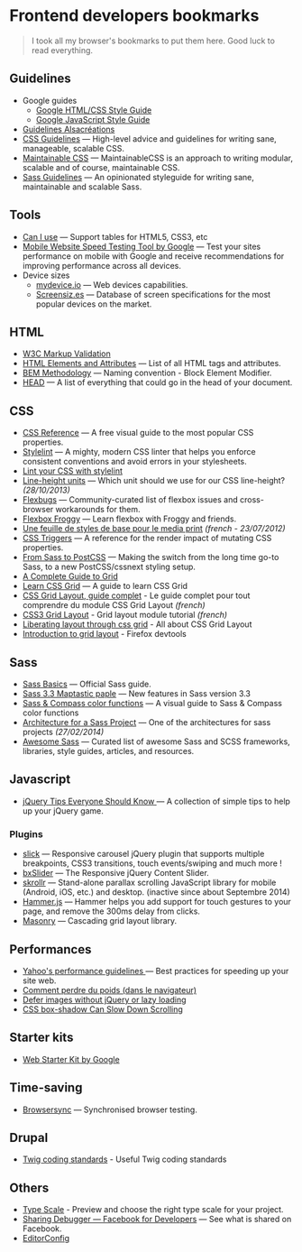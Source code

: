Frontend developers bookmarks
===========================

> I took all my browser's bookmarks to put them here. Good luck to read everything.

## Guidelines

+ Google guides 
    + [Google HTML/CSS Style Guide](https://google.github.io/styleguide/htmlcssguide.html)
    + [Google JavaScript Style Guide](https://google.github.io/styleguide/jsguide.html)
+ [Guidelines Alsacréations](https://www.alsacreations.com/outils/guidelines/)
+ [CSS Guidelines](http://cssguidelin.es/) — High-level advice and guidelines for writing sane, manageable, scalable CSS.
+ [Maintainable CSS](http://maintainablecss.com/) — MaintainableCSS is an approach to writing modular, scalable and of course, maintainable CSS.
+ [Sass Guidelines](https://sass-guidelin.es/) — An opinionated styleguide for writing sane, maintainable and scalable Sass.

## Tools
+ [Can I use](http://caniuse.com/) — Support tables for HTML5, CSS3, etc
+ [Mobile Website Speed Testing Tool by Google](https://testmysite.thinkwithgoogle.com/) — Test your sites performance on mobile with Google and receive recommendations for improving performance across all devices.
+ Device sizes
    + [mydevice.io](http://www.mydevice.io/) — Web devices capabilities.
    + [Screensiz.es](http://screensiz.es/phone) — Database of screen specifications for the most popular devices on the market.
<!--+ [Modernizr Test Suit](http://modernizr.github.io/Modernizr/test/) — Test browser features with modernizr.-->

## HTML
+ [W3C Markup Validation](https://validator.w3.org/)
+ [HTML Elements and Attributes](https://simon.html5.org/html-elements) — List of all HTML tags and attributes.
+ [BEM Methodology](https://en.bem.info/methodology/) — Naming convention - Block Element Modifier.
+ [HEAD](https://github.com/joshbuchea/HEAD) — A list of everything that could go in the head of your document.

## CSS
+ [CSS Reference](http://cssreference.io/) — A free visual guide to the most popular CSS properties.
+ [Stylelint](http://stylelint.io/) — A mighty, modern CSS linter that helps you enforce consistent conventions and avoid errors in your stylesheets.
+ [Lint your CSS with stylelint](https://css-tricks.com/stylelint/)
+ [Line-height units](http://tzi.fr/css/line-height-units) — Which unit should we use for our CSS line-height? _(28/10/2013)_
+ [Flexbugs](https://github.com/philipwalton/flexbugs) — Community-curated list of flexbox issues and cross-browser workarounds for them.
+ [Flexbox Froggy](http://flexboxfroggy.com/) — Learn flexbox with Froggy and friends.
+ [Une feuille de styles de base pour le media print](http://www.alsacreations.com/astuce/lire/1160-une-feuille-de-styles-de-base-pour-le-media-print.html) _(french - 23/07/2012)_
+ [CSS Triggers](https://csstriggers.com/) — A reference for the render impact of mutating CSS properties.
+ [From Sass to PostCSS](https://tylergaw.com/articles/sass-to-postcss) — Making the switch from the long time go-to Sass, to a new PostCSS/cssnext styling setup.
+ [A Complete Guide to Grid](https://css-tricks.com/snippets/css/complete-guide-grid/)
+ [Learn CSS Grid](http://learncssgrid.com/) — A guide to learn CSS Grid
+ [CSS Grid Layout, guide complet](https://la-cascade.io/css-grid-layout-guide-complet/) - Le guide complet pour tout comprendre du module CSS Grid Layout _(french)_
+ [CSS3 Grid Layout](https://www.alsacreations.com/article/lire/1388-css3-grid-layout.html) - Grid layout module tutorial _(french)_
+ [Liberating layout through css grid](https://cssgrid.cc/) - All about CSS Grid Layout
+ [Introduction to grid layout](https://mozilladevelopers.github.io/playground/) - Firefox devtools

## Sass
+ [Sass Basics](http://sass-lang.com/guide) — Official Sass guide.
+ [Sass 3.3 Maptastic paple](http://thesassway.com/news/sass-3-3-released) — New features in Sass version 3.3
+ [Sass & Compass color functions](http://jackiebalzer.com/color) — A visual guide to Sass & Compass color functions
+ [Architecture for a Sass Project](https://www.sitepoint.com/architecture-sass-project/) — One of the architectures for sass projects _(27/02/2014)_
+ [Awesome Sass](https://github.com/Famolus/awesome-sass) — Curated list of awesome Sass and SCSS frameworks, libraries, style guides, articles, and resources.

## Javascript
+ [jQuery Tips Everyone Should Know ](https://github.com/AllThingsSmitty/jquery-tips-everyone-should-know) — A collection of simple tips to help up your jQuery game.

### Plugins
+ [slick](http://kenwheeler.github.io/slick/) — Responsive carousel jQuery plugin that supports multiple breakpoints, CSS3 transitions, touch events/swiping and much more !
+ [bxSlider](http://bxslider.com/) — The Responsive jQuery Content Slider.
+ [skrollr](https://github.com/Prinzhorn/skrollr) — Stand-alone parallax scrolling JavaScript library for mobile (Android, iOS, etc.) and desktop. (inactive since about Septembre 2014)
+ [Hammer.js](http://hammerjs.github.io/) — Hammer helps you add support for touch gestures to your page, and remove the 300ms delay from clicks.
+ [Masonry](https://github.com/desandro/masonry) — Cascading grid layout library.

## Performances
+ [Yahoo's performance guidelines ](https://developer.yahoo.com/performance/rules.html) — Best practices for speeding up your site web.
+ [Comment perdre du poids (dans le navigateur)](https://browserdiet.com/fr/)
+ [Defer images without jQuery or lazy loading](https://varvy.com/pagespeed/defer-images.html)
+ [CSS box-shadow Can Slow Down Scrolling](http://nerds.airbnb.com/box-shadows-are-expensive-to-paint/)

## Starter kits
+ [Web Starter Kit by Google](https://github.com/google/web-starter-kit)

## Time-saving
+ [Browsersync](https://www.browsersync.io/) — Synchronised browser testing.

## Drupal
+ [Twig coding standards](https://www.drupal.org/docs/develop/coding-standards/twig-coding-standards) - Useful Twig coding standards

## Others
+ [Type Scale](http://type-scale.com/) - Preview and choose the right type scale for your project.
+ [Sharing Debugger — Facebook for Developers](https://developers.facebook.com/tools/debug/) — See what is shared on Facebook.
+ [EditorConfig](http://editorconfig.org/)
